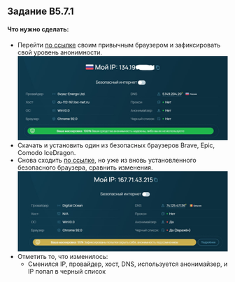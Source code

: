 ## Задание B5.7.1

#### Что нужно сделать:

- Перейти [по ссылке](https://whoer.net/ru) своим привычным браузером и зафиксировать свой уровень анонимности.
![](https://github.com/AleXDev25/sf-devops/blob/master/B5.7.1/chrome.jpg)
- Скачать и установить один из безопасных браузеров Brave, Epic, Comodo IceDragon.
- Снова сходить [по ссылке](https://whoer.net/ru), но уже из вновь установленного безопасного браузера, сравнить изменения.
![](https://github.com/AleXDev25/sf-devops/blob/master/B5.7.1/brave.jpg)
- Отметить то, что изменилось:
    - Сменился IP, провайдер, хост, DNS, используется анонимайзер, и IP попал в черный список